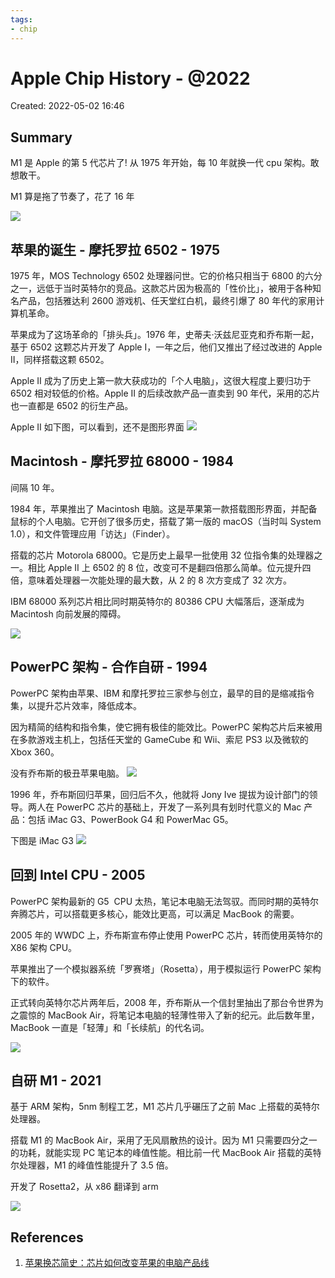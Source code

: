 ```yaml
---
tags:
- chip
---
```


# Apple Chip History - @2022

Created: 2022-05-02 16:46

## Summary

M1 是 Apple 的第 5 代芯片了! 从 1975 年开始，每 10 年就换一代 cpu 架构。敢想敢干。

M1 算是拖了节奏了，花了 16 年

![](https://tva1.sinaimg.cn/large/e6c9d24egy1h1u6cwrfdlj20ha0b2mxd.jpg)

## 苹果的诞生 - 摩托罗拉 6502 - 1975

1975 年，MOS Technology 6502 处理器问世。它的价格只相当于 6800 的六分之一，远低于当时英特尔的竞品。这款芯片因为极高的「性价比」，被用于各种知名产品，包括雅达利 2600 游戏机、任天堂红白机，最终引爆了 80 年代的家用计算机革命。

苹果成为了这场革命的「排头兵」。1976 年，史蒂夫·沃兹尼亚克和乔布斯一起，基于 6502 这颗芯片开发了 Apple I，一年之后，他们又推出了经过改进的 Apple II，同样搭载这颗 6502。

Apple II 成为了历史上第一款大获成功的「个人电脑」，这很大程度上要归功于 6502 相对较低的价格。Apple II 的后续改款产品一直卖到 90 年代，采用的芯片也一直都是 6502 的衍生产品。

Apple II 如下图，可以看到，还不是图形界面
![](https://tva1.sinaimg.cn/large/e6c9d24egy1h1u5paepynj20u00jzjsa.jpg)

## Macintosh - 摩托罗拉 68000 - 1984

间隔 10 年。

1984 年，苹果推出了 Macintosh 电脑。这是苹果第一款搭载图形界面，并配备鼠标的个人电脑。它开创了很多历史，搭载了第一版的 macOS（当时叫 System 1.0），和文件管理应用「访达」（Finder）。

搭载的芯片 Motorola 68000。它是历史上最早一批使用 32 位指令集的处理器之一。相比 Apple II 上 6502 的 8 位，改变可不是翻四倍那么简单。位元提升四倍，意味着处理器一次能处理的最大数，从 2 的 8 次方变成了 32 次方。

IBM 68000 系列芯片相比同时期英特尔的 80386 CPU 大幅落后，逐渐成为 Macintosh 向前发展的障碍。

![](https://tva1.sinaimg.cn/large/e6c9d24egy1h1u5r2xa0mj20k10ddjrj.jpg)

## PowerPC 架构 - 合作自研 - 1994

PowerPC 架构由苹果、IBM 和摩托罗拉三家参与创立，最早的目的是缩减指令集，以提升芯片效率，降低成本。

因为精简的结构和指令集，使它拥有极佳的能效比。PowerPC 架构芯片后来被用在多款游戏主机上，包括任天堂的 GameCube 和 Wii、索尼 PS3 以及微软的 Xbox 360。

没有乔布斯的极丑苹果电脑。
![](https://tva1.sinaimg.cn/large/e6c9d24egy1h1u5vuvsguj20dw0dbglq.jpg)

1996 年，乔布斯回归苹果，回归后不久，他就将 Jony Ive 提拔为设计部门的领导。两人在 PowerPC 芯片的基础上，开发了一系列具有划时代意义的 Mac 产品：包括 iMac G3、PowerBook G4 和 PowerMac G5。

下图是 iMac G3
![](https://tva1.sinaimg.cn/large/e6c9d24egy1h1u5xfzrfmj20hs09awes.jpg)

## 回到 Intel CPU - 2005

PowerPC 架构最新的 G5  CPU 太热，笔记本电脑无法驾驭。而同时期的英特尔奔腾芯片，可以搭载更多核心，能效比更高，可以满足 MacBook 的需要。

2005 年的 WWDC 上，乔布斯宣布停止使用 PowerPC 芯片，转而使用英特尔的 X86 架构 CPU。

苹果推出了一个模拟器系统「罗赛塔」（Rosetta），用于模拟运行 PowerPC 架构下的软件。

正式转向英特尔芯片两年后，2008 年，乔布斯从一个信封里抽出了那台令世界为之震惊的 MacBook Air，将笔记本电脑的轻薄性带入了新的纪元。此后数年里，MacBook 一直是「轻薄」和「长续航」的代名词。

![](https://tva1.sinaimg.cn/large/e6c9d24egy1h1u5ztame0j20ls0fj3yh.jpg)

## 自研 M1 - 2021

基于 ARM 架构，5nm 制程工艺，M1 芯片几乎碾压了之前 Mac 上搭载的英特尔处理器。

搭载 M1 的 MacBook Air，采用了无风扇散热的设计。因为 M1 只需要四分之一的功耗，就能实现 PC 笔记本的峰值性能。相比前一代 MacBook Air 搭载的英特尔处理器，M1 的峰值性能提升了 3.5 倍。

开发了 Rosetta2，从 x86 翻译到 arm

![](https://tva1.sinaimg.cn/large/e6c9d24egy1h1u61zntnsj20u00gw752.jpg)

## References

1. [苹果换芯简史：芯片如何改变苹果的电脑产品线](https://mp.weixin.qq.com/s/qdpsq_L-NrWE2t_k_ZbC0g)
